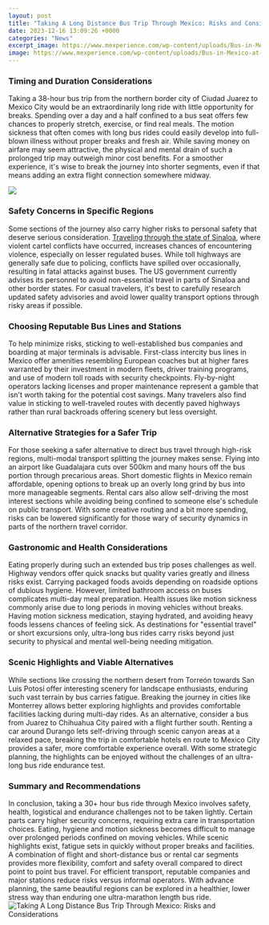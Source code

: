 ```yaml
---
layout: post
title: "Taking A Long Distance Bus Trip Through Mexico: Risks and Considerations"
date: 2023-12-16 13:09:26 +0000
categories: "News"
excerpt_image: https://www.mexperience.com/wp-content/uploads/Bus-in-Mexico-at-Station-1200x800.jpg
image: https://www.mexperience.com/wp-content/uploads/Bus-in-Mexico-at-Station-1200x800.jpg
---
```


### Timing and Duration Considerations 
Taking a 38-hour bus trip from the northern border city of Ciudad Juarez to Mexico City would be an extraordinarily long ride with little opportunity for breaks. Spending over a day and a half confined to a bus seat offers few chances to properly stretch, exercise, or find real meals. The motion sickness that often comes with long bus rides could easily develop into full-blown illness without proper breaks and fresh air. While saving money on airfare may seem attractive, the physical and mental drain of such a prolonged trip may outweigh minor cost benefits. For a smoother experience, it's wise to break the journey into shorter segments, even if that means adding an extra flight connection somewhere midway. 

![](https://imagine-mexico.com/wp-content/uploads/2019/09/COACH-1.jpg)
### Safety Concerns in Specific Regions
Some sections of the journey also carry higher risks to personal safety that deserve serious consideration. [Traveling through the state of Sinaloa](https://pagetimes.github.io/2024-01-10-ubaa8-ub85c-ucf54-uc5ec-ud589-uc774-uc57c-uae30/), where violent cartel conflicts have occurred, increases chances of encountering violence, especially on lesser regulated buses. While toll highways are generally safe due to policing, conflicts have spilled over occasionally, resulting in fatal attacks against buses. The US government currently advises its personnel to avoid non-essential travel in parts of Sinaloa and other border states. For casual travelers, it's best to carefully research updated safety advisories and avoid lower quality transport options through risky areas if possible.
### Choosing Reputable Bus Lines and Stations 
To help minimize risks, sticking to well-established bus companies and boarding at major terminals is advisable. First-class intercity bus lines in Mexico offer amenities resembling European coaches but at higher fares warranted by their investment in modern fleets, driver training programs, and use of modern toll roads with security checkpoints. Fly-by-night operators lacking licenses and proper maintenance represent a gamble that isn't worth taking for the potential cost savings. Many travelers also find value in sticking to well-traveled routes with decently paved highways rather than rural backroads offering scenery but less oversight.
### Alternative Strategies for a Safer Trip 
For those seeking a safer alternative to direct bus travel through high-risk regions, multi-modal transport splitting the journey makes sense. Flying into an airport like Guadalajara cuts over 500km and many hours off the bus portion through precarious areas. Short domestic flights in Mexico remain affordable, opening options to break up an overly long grind by bus into more manageable segments. Rental cars also allow self-driving the most interest sections while avoiding being confined to someone else's schedule on public transport. With some creative routing and a bit more spending, risks can be lowered significantly for those wary of security dynamics in parts of the northern travel corridor.
### Gastronomic and Health Considerations  
Eating properly during such an extended bus trip poses challenges as well. Highway vendors offer quick snacks but quality varies greatly and illness risks exist. Carrying packaged foods avoids depending on roadside options of dubious hygiene. However, limited bathroom access on buses complicates multi-day meal preparation. Health issues like motion sickness commonly arise due to long periods in moving vehicles without breaks. Having motion sickness medication, staying hydrated, and avoiding heavy foods lessens chances of feeling sick. As destinations for "essential travel" or short excursions only, ultra-long bus rides carry risks beyond just security to physical and mental well-being needing mitigation.
### Scenic Highlights and Viable Alternatives  
While sections like crossing the northern desert from Torreón towards San Luis Potosí offer interesting scenery for landscape enthusiasts, enduring such vast terrain by bus carries fatigue. Breaking the journey in cities like Monterrey allows better exploring highlights and provides comfortable facilities lacking during multi-day rides. As an alternative, consider a bus from Juarez to Chihuahua City paired with a flight further south. Renting a car around Durango lets self-driving through scenic canyon areas at a relaxed pace, breaking the trip in comfortable hotels en route to Mexico City provides a safer, more comfortable experience overall. With some strategic planning, the highlights can be enjoyed without the challenges of an ultra-long bus ride endurance test.
### Summary and Recommendations
In conclusion, taking a 30+ hour bus ride through Mexico involves safety, health, logistical and endurance challenges not to be taken lightly. Certain parts carry higher security concerns, requiring extra care in transportation choices. Eating, hygiene and motion sickness becomes difficult to manage over prolonged periods confined on moving vehicles. While scenic highlights exist, fatigue sets in quickly without proper breaks and facilities. A combination of flight and short-distance bus or rental car segments provides more flexibility, comfort and safety overall compared to direct point to point bus travel. For efficient transport, reputable companies and major stations reduce risks versus informal operators. With advance planning, the same beautiful regions can be explored in a healthier, lower stress way than enduring one ultra-marathon length bus ride.
![Taking A Long Distance Bus Trip Through Mexico: Risks and Considerations](https://www.mexperience.com/wp-content/uploads/Bus-in-Mexico-at-Station-1200x800.jpg)
